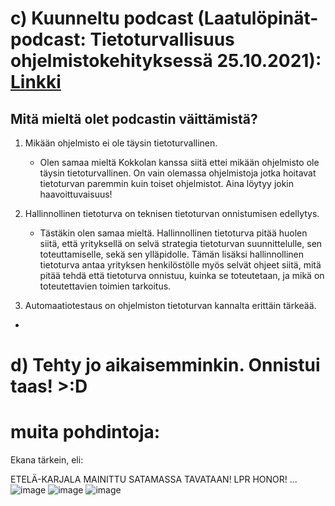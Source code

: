 















# c) Kuunneltu podcast (Laatulöpinät-podcast: Tietoturvallisuus ohjelmistokehityksessä 25.10.2021): [Linkki](https://www.arter.fi/podcast/laatulopinat-podcast-tietoturvallisuus-ohjelmistokehityksessa-tarkastele-kokonaisuutta-ja-hyodynna-viitekehykset/)
  
   ## Mitä mieltä olet podcastin väittämistä?
   

1. Mikään ohjelmisto ei ole täysin tietoturvallinen.
   - Olen samaa mieltä Kokkolan kanssa siitä ettei mikään ohjelmisto ole täysin tietoturvallinen. On vain olemassa ohjelmistoja jotka hoitavat tietoturvan paremmin kuin toiset ohjelmistot. Aina löytyy jokin haavoittuvaisuus!
  
2. Hallinnollinen tietoturva on teknisen tietoturvan onnistumisen edellytys.
   - Tästäkin olen samaa mieltä. Hallinnollinen tietoturva pitää huolen siitä, että yrityksellä on selvä strategia tietoturvan suunnittelulle, sen toteuttamiselle, sekä sen ylläpidolle. Tämän lisäksi hallinnollinen tietoturva antaa yrityksen henkilöstölle myös selvät ohjeet siitä, mitä pitää tehdä että tietoturva onnistuu, kuinka se toteutetaan, ja mikä on toteutettavien toimien tarkoitus.

3. Automaatiotestaus on ohjelmiston tietoturvan kannalta erittäin tärkeää.
  -





# d) Tehty jo aikaisemminkin. Onnistui taas! >:D

# muita pohdintoja:

Ekana tärkein, eli:

ETELÄ-KARJALA MAINITTU SATAMASSA TAVATAAN!
LPR HONOR!
...
![image](https://github.com/user-attachments/assets/a56b8673-7337-4cf2-8734-f0744c610f71)
![image](https://github.com/user-attachments/assets/b4f9271d-9a7a-4093-ae57-31b9ceb7b347)
![image](https://github.com/user-attachments/assets/eba3e5e4-9f0c-4648-a72c-9635bb4112db)


